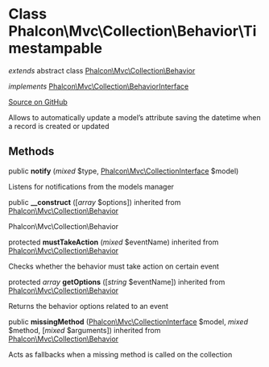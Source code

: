 # Class **Phalcon\\Mvc\\Collection\\Behavior\\Timestampable**

*extends* abstract class [Phalcon\Mvc\Collection\Behavior](/en/3.1.2/api/Phalcon_Mvc_Collection_Behavior)

*implements* [Phalcon\Mvc\Collection\BehaviorInterface](/en/3.1.2/api/Phalcon_Mvc_Collection_BehaviorInterface)

<a href="https://github.com/phalcon/cphalcon/blob/master/phalcon/mvc/collection/behavior/timestampable.zep" class="btn btn-default btn-sm">Source on GitHub</a>

Allows to automatically update a model’s attribute saving the datetime when a record is created or updated

## Methods

public **notify** (*mixed* $type, [Phalcon\Mvc\CollectionInterface](/en/3.1.2/api/Phalcon_Mvc_CollectionInterface) $model)

Listens for notifications from the models manager

public **__construct** ([*array* $options]) inherited from [Phalcon\Mvc\Collection\Behavior](/en/3.1.2/api/Phalcon_Mvc_Collection_Behavior)

Phalcon\\Mvc\\Collection\\Behavior

protected **mustTakeAction** (*mixed* $eventName) inherited from [Phalcon\Mvc\Collection\Behavior](/en/3.1.2/api/Phalcon_Mvc_Collection_Behavior)

Checks whether the behavior must take action on certain event

protected *array* **getOptions** ([*string* $eventName]) inherited from [Phalcon\Mvc\Collection\Behavior](/en/3.1.2/api/Phalcon_Mvc_Collection_Behavior)

Returns the behavior options related to an event

public **missingMethod** ([Phalcon\Mvc\CollectionInterface](/en/3.1.2/api/Phalcon_Mvc_CollectionInterface) $model, *mixed* $method, [*mixed* $arguments]) inherited from [Phalcon\Mvc\Collection\Behavior](/en/3.1.2/api/Phalcon_Mvc_Collection_Behavior)

Acts as fallbacks when a missing method is called on the collection
